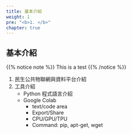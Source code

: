 ```yaml
---
title: 基本介紹
weight: 1
pre: "<b>1. </b>"
chapter: true
---
```


## 基本介紹

{{% notice note %}}
This is a test
{{% /notice %}}
1. 民生公共物聯網與資料平台介紹
2. 工具介紹
    - Python 程式語言介紹
    - Google Colab
        - text/code area
        - Export/Share
        - CPU/GPU/TPU
        - Command: pip, apt-get, wget
